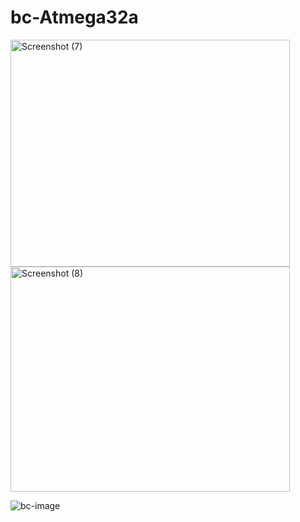 # bc-Atmega32a

<img width="447" height="363" alt="Screenshot (7)" src="https://github.com/user-attachments/assets/c0854e14-92a2-4405-8904-33ae1322b64e" />

<img width="447" height="360" alt="Screenshot (8)" src="https://github.com/user-attachments/assets/af2bfbf8-886b-4b7d-adc8-964976bb757f" />

![bc-image](https://github.com/user-attachments/assets/5cac9d39-290e-4329-9ddd-5ac94e400584)
